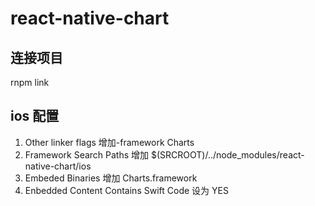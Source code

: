 # react-native-chart

## 连接项目
rnpm link

## ios 配置
1. Other linker flags 增加-framework Charts
2. Framework Search Paths 增加 $(SRCROOT)/../node_modules/react-native-chart/ios
3. Embeded Binaries 增加 Charts.framework
4. Enbedded Content Contains Swift Code 设为 YES
